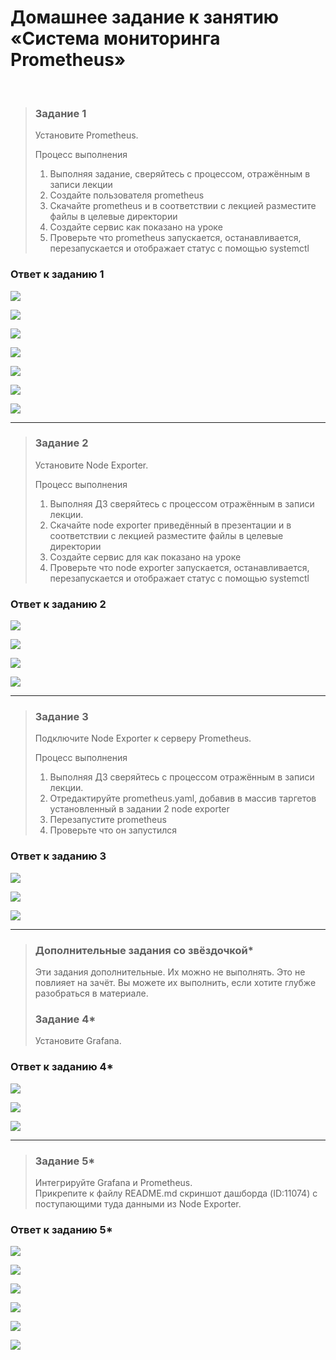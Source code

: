 # Домашнее задание к занятию «Система мониторинга Prometheus»
<br>

> ### Задание 1
> Установите Prometheus.
>
> Процесс выполнения
> 1.	Выполняя задание, сверяйтесь с процессом, отражённым в записи лекции
> 2.	Создайте пользователя prometheus
> 3.	Скачайте prometheus и в соответствии с лекцией разместите файлы в целевые директории
> 4.	Создайте сервис как показано на уроке
> 5.	Проверьте что prometheus запускается, останавливается, перезапускается и отображает статус с помощью systemctl
>
### Ответ к заданию 1

<kbd><img src="/img/smon-4.1.1.png"></kbd>

<kbd><img src="/img/smon-4.1.2.png"></kbd>

<kbd><img src="/img/smon-4.1.3.png"></kbd>

<kbd><img src="/img/smon-4.1.4.png"></kbd>

<kbd><img src="/img/smon-4.1.5.png"></kbd>

<kbd><img src="/img/smon-4.1.6.png"></kbd>

<kbd><img src="/img/smon-4.1.7.png"></kbd>

---

> ### Задание 2
> Установите Node Exporter.
>
> Процесс выполнения
> 1.	Выполняя ДЗ сверяйтесь с процессом отражённым в записи лекции.
> 2.	Скачайте node exporter приведённый в презентации и в соответствии с лекцией разместите файлы в целевые директории
> 3.	Создайте сервис для как показано на уроке
> 4.	Проверьте что node exporter запускается, останавливается, перезапускается и отображает статус с помощью systemctl
>
### Ответ к заданию 2

<kbd><img src="/img/smon-4.2.1.png"></kbd>

<kbd><img src="/img/smon-4.2.2.png"></kbd>

<kbd><img src="/img/smon-4.2.3.png"></kbd>

<kbd><img src="/img/smon-4.2.4.png"></kbd>

---

> ### Задание 3
> Подключите Node Exporter к серверу Prometheus.
>
> Процесс выполнения
> 1.	Выполняя ДЗ сверяйтесь с процессом отражённым в записи лекции.
> 2.	Отредактируйте prometheus.yaml, добавив в массив таргетов установленный в задании 2 node exporter
> 3.	Перезапустите prometheus
> 4.	Проверьте что он запустился
>
### Ответ к заданию 3

<kbd><img src="/img/smon-4.3.1.png"></kbd>

<kbd><img src="/img/smon-4.3.2.png"></kbd>

<kbd><img src="/img/smon-4.3.3.png"></kbd>

---

> ### Дополнительные задания со звёздочкой*
> Эти задания дополнительные. Их можно не выполнять. Это не повлияет на зачёт. Вы можете их выполнить, если хотите глубже разобраться в материале.
>
> ### Задание 4*
> Установите Grafana.
>
### Ответ к заданию 4*

<kbd><img src="/img/smon-4.4.1.png"></kbd>

<kbd><img src="/img/smon-4.4.2.png"></kbd>

<kbd><img src="/img/smon-4.4.3.png"></kbd>

---

> ### Задание 5*
> Интегрируйте Grafana и Prometheus.  
> Прикрепите к файлу README.md скриншот дашборда (ID:11074) с поступающими туда данными из Node Exporter.
>
### Ответ к заданию 5*

<kbd><img src="/img/smon-4.5.1.png"></kbd>

<kbd><img src="/img/smon-4.5.2.png"></kbd>

<kbd><img src="/img/smon-4.5.3.png"></kbd>

<kbd><img src="/img/smon-4.5.4.png"></kbd>

<kbd><img src="/img/smon-4.5.5.png"></kbd>

<kbd><img src="/img/smon-4.5.6.png"></kbd>
